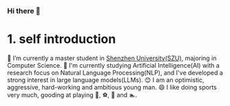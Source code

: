### Hi there 👋

# 1. self introduction
🔭 I’m currently a master student in [Shenzhen University(SZU)](https://www.szu.edu.cn/), majoring in Computer Science.
🌱 I'm currently studying Artificial Intelligence(AI) with a research focus on Natural Language Processing(NLP), and I've developed a strong interest in large language models(LLMs).
😊 I am an optimistic, aggressive, hard-working and ambitious young man.
😄 I like doing sports very much, gooding at playing 🏀, ⚽, 🏸 and 🏊‍.


<!--
**Yuki2L0ve/Yuki2L0ve** is a ✨ _special_ ✨ repository because its `README.md` (this file) appears on your GitHub profile.

Here are some ideas to get you started:

- 🔭 I’m currently working on ...
- 🌱 I’m currently learning ...
- 👯 I’m looking to collaborate on ...
- 🤔 I’m looking for help with ...
- 💬 Ask me about ...
- 📫 How to reach me: ...
- 😄 Pronouns: ...
- ⚡ Fun fact: ...
-->
